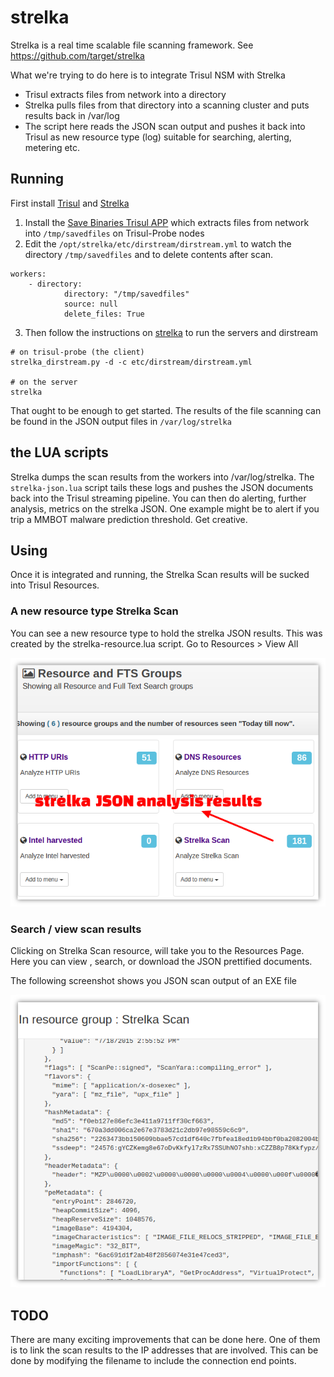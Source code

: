 strelka
========

Strelka is a real time scalable file scanning framework. See  https://github.com/target/strelka

What we're trying to do here is to integrate Trisul NSM with Strelka 
  * Trisul extracts files from network into a directory
  * Strelka pulls files from that directory into a scanning cluster and puts results back in /var/log
  * The script here reads the JSON scan output and pushes it back into Trisul as new resource type (log) suitable for searching, alerting, metering etc.

## Running

First install [Trisul](https://www.trisul.org)   and [Strelka](https://github.com/target/strelka) 

  1. Install the [Save Binaries Trisul APP](https://github.com/trisulnsm/apps/tree/master/analyzers/save_binaries)  which extracts files from network into `/tmp/savedfiles` on Trisul-Probe nodes
  2. Edit  the `/opt/strelka/etc/dirstream/dirstream.yml` to watch the directory `/tmp/savedfiles` and to delete contents after scan. 
  ````
  workers:
      - directory:
	          directory: "/tmp/savedfiles"
			  source: null
			  delete_files: True

  ````
  3. Then follow the instructions on [strelka](https://github.com/target/strelka) to run the servers and dirstream
  ````
  # on trisul-probe (the client)
  strelka_dirstream.py -d -c etc/dirstream/dirstream.yml

  # on the server
  strelka
  ````
That ought to be enough to get started.  The results of the file scanning can be found in the JSON output files in `/var/log/strelka`


## the LUA scripts

Strelka dumps the scan results from the workers into /var/log/strelka.  The `strelka-json.lua` script tails these logs and pushes the JSON documents back into the Trisul streaming pipeline. You can then do alerting, further analysis, metrics on the strelka JSON. One example might be to alert if you trip a MMBOT malware prediction threshold. Get creative. 


## Using 

Once it is integrated and running, the Strelka Scan results will be sucked into Trisul Resources.  

### A new resource type Strelka Scan  

You can see a new resource type to hold the strelka JSON results.  This was created by the strelka-resource.lua script. Go to Resources > View All 

![Find a new resource type called Strelka Scan](strelka1.png)


### Search / view scan results 

Clicking on Strelka Scan resource, will take you to the Resources Page. Here you can view , search, or download  the JSON prettified documents.

The following screenshot shows you JSON scan output of an EXE file

![Sample scan results](strelka2.png)



## TODO

There are many exciting improvements that can be done here. One of them is to link the scan results to the IP addresses that are involved. This can be done by modifying the filename to include the connection end points.  







